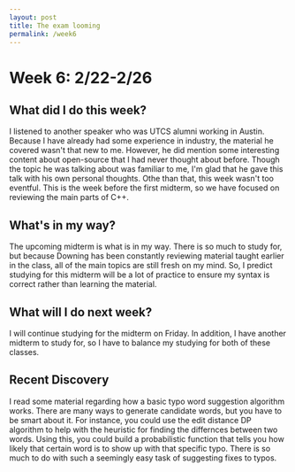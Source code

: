 ```yaml
---
layout: post
title: The exam looming
permalink: /week6
---
```


# Week 6: 2/22-2/26

## What did I do this week?

I listened to another speaker who was UTCS alumni working in Austin. Because I have already had some experience in industry, the material he covered wasn't that new to me. However, he did mention some interesting content about open-source that I had never thought about before. Though the topic he was talking about was familiar to me, I'm glad that he gave this talk with his own personal thoughts. Othe than that, this week wasn't too eventful. This is the week before the first midterm, so we have focused on reviewing the main parts of C++. 

## What's in my way?

The upcoming midterm is what is in my way. There is so much to study for, but because Downing has been constantly reviewing material taught earlier in the class, all of the main topics are still fresh on my mind. So, I predict studying for this midterm will be a lot of practice to ensure my syntax is correct rather than learning the material. 

## What will I do next week?

I will continue studying for the midterm on Friday. In addition, I have another midterm to study for, so I have to balance my studying for both of these classes. 

## Recent Discovery

I read some material regarding how a basic typo word suggestion algorithm works. There are many ways to generate candidate words, but you have to be smart about it. For instance, you could use the edit distance DP algorithm to help with the heuristic for finding the differnces between two words. Using this, you could build a probabilistic function that tells you how likely that certain word is to show up with that specific typo. There is so much to do with such a seemingly easy task of suggesting fixes to typos.
